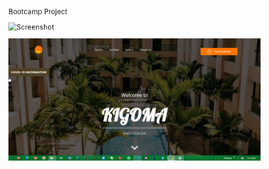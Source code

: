 Bootcamp Project

![Screenshot](https://drive.google.com/file/d/1N10q5vCfWlrRZ5_bE0gvQURMP-iAoRoo/view?usp=sharing)

![Screen](./Assets/snapshot.png)
